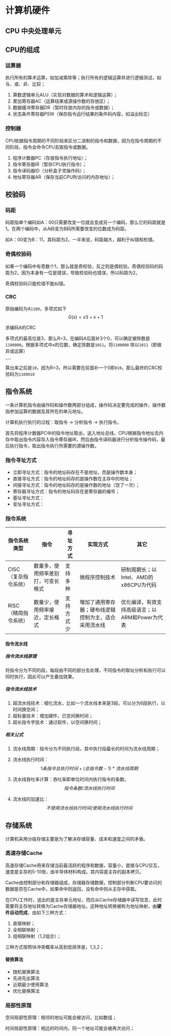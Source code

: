 # 计算机硬件

## CPU 中央处理单元

## CPU的组成

### 运算器

执行所有的算术运算，如加减乘除等；执行所有的逻辑运算并进行逻辑测试，如与、或、非、比较；

1. 算数逻辑单元ALU（实现对数据的算术和逻辑运算）；
2. 累加寄存器AC（运算结果或源操作数的存放区）；
3. 数据缓冲寄存器DR（暂时存放内存的指令或数据）；
4. 状态条件寄存器PSW（保存指令运行结果的条件码内容，如溢出标志）

### 控制器

CPU依据指令周期的不同阶段来区分二进制的指令和数据，因为在指令周期的不同阶段，指令会命令CPU去取指令或数据。

1. 程序计数器PC（存放指令执行地址）；
2. 指令寄存器IR（暂存CPU执行指令）；
3. 指令译码器ID（分析盒子灵操作码）；
4. 地址寄存器AR（保存当前CPU所访问的内存地址）；

## 校验码

### 码距

码距指单个编码如A：00只需要改变一位就会变成另一个编码，那么它的码距就是1。在两个编码中，从A码变为B码所需要改变的位数成为码距。

如A：00变为B：11，其码距为2。一半来说，码距越大，越利于纠错和检错。

### 奇偶校验码

如果一个编码中有奇数个1，那么就是奇校验，反之则是偶校验。奇偶校验码的码距为2，因为本身有一位是错误，导致校验码也错误，所以码距为2。

奇偶校验码只能检错不能纠错。

### CRC

原始编码为A`1100`，多项式如下
$$
G(x)=x3+x+1
$$

求编码A的CRC

多项式的最高位是3，那么R=3，在编码A后面补3个0，可以确定被除数是`1100000`。根据多项式中x的位数，确定除数是`1011`。将`1100000`
除以`1011`（即做异或运算）

<img src="https://qiqiang.oss-cn-hangzhou.aliyuncs.com/muan/UdV7yk.jpg" alt="UdV7yk" style="zoom: 25%;" />

算出来之后是`10`，因为R=3，所以需要在前面补一个0即`010`，那么最终的CRC校验码为`1100010`

## 指令系统

一条计算机指令由操作码和操作数两部分组成，操作码决定要完成的操作，操作数指参加运算的数据及其所在的单元地址。

计算机执行执行的过程：取指令 -> 分析指令 -> 执行指令。

首先将程序计数器PC中的指令地址取出，送入地址总线，CPU根据指令地址去内存中取出指令内容存入指令寄存器IR，然后由指令译码器进行分析指令操作码，最后执行指令，取出指令执行所需要的源操作数。

### 指令寻址方式

* 立即寻址方式：指令的地址码存在不是地址，而是操作数本身；
* 直接寻址方式：指令的地址码存的是操作数在主存中的地址；
* 间接寻址方式：指令的地址码存的是操作数的地址（饶了一次）；
* 寄存器寻址方式：指令的地址码存在是寄存器的编号；
* 基址寻址方式：
* 变址寻址方式：

### 指令系统

| 指令系统类型       | 指令                | 寻址方式  | 实现方式                       | 其它                          |
|--------------|-------------------|-------|----------------------------|-----------------------------|
| CISC（复杂指令系统） | 数量多，使用频率差别打，可变长格式 | 支持多种  | 微程序控制技术                    | 研制周期长；以Intel、AMD的x86CPU为代码  |
| RISC（精简指令系统） | 数量少，使用频率接近，定长格式   | 支持方式少 | 增加了通用寄存器；硬布线逻辑控制为主，适合采用流水线 | 优化编译，有效支持高级语言；以ARM和Power为代表 |

#### 指令流水线

##### 指令流水线原理

将指令分为不同的段，每段由不同的部分去处理，不同指令的取址分析和执行可以同时执行，因此可以产生叠加效果。

##### 指令流水线技术

1. 超流水线技术：细化流水，比如一个流水线本来是3段，可以分为6段执行，以时间换空间；
2. 超标量技术：增加硬件，已空间换时间；
3. 超长指令字技术：通过软件，以空间换时间；

##### 相关公式

1. 流水线周期：指令分为不同执行段，其中执行段最长的时间为流水线周期；

2. 流水线执行时间：
   $$
   1条指令总执行时间+(总指令数-1)*流水线周期
   $$
   

3. 流水线吞吐率计算：吞吐率即单位时间内执行指令的条数。
   $$
   指令条数/流水线执行时间
   $$

4. 流水线的加速比：
   $$
   不使用流水线执行时间/使用流水线执行时间
   $$
   

## 存储系统

计算机采用分级存储主要是为了解决存储容量、成本和速度之间的矛盾。

### 高速存储Cache

高速存储Cache用来存储当前最活跃的程序和数据，容量小，直接与CPU交互，速度是主存的5-10倍，由半导体材料构成。其内容是主存的副本拷贝。

Cache由控制部分和存储器组成，存储器存储数据，控制部分判断CPU要访问的数据是否在Cache中，如果命中则返回，没有命中则从主存中获取。

在CPU工作时，送出的是主存单元地址，而应从Cache存储器中读写信息，此时需要将主存地址转换为Cache存储器地址。这种地址转换被称为地址映射，由**硬件自动完成**，由如下三种方式：

1. 直接映射；
2. 全相联映射；
3. 组相联映射（1,2组合）；

三种方式按照块冲突概率从高到低排序是，1,3,2；

#### 替换算法

* 随机替换算法
* 先进先出算法
* 近期最少使用算法
* 优化替换算法

### 局部性原理

空间局部性原理：相邻的地址可能会被访问，比如数组；

时间局部性原理：相近的时间内，同一个地址可能会被再次访问；